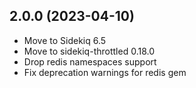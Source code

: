 ## 2.0.0 (2023-04-10)

* Move to Sidekiq 6.5
* Move to sidekiq-throttled 0.18.0
* Drop redis namespaces support
* Fix deprecation warnings for redis gem
